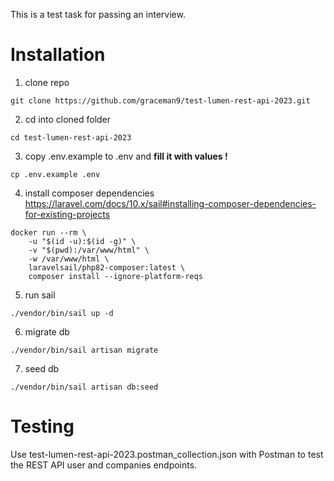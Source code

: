 This is a test task for passing an interview.

# Installation

1) clone repo
```
git clone https://github.com/graceman9/test-lumen-rest-api-2023.git
```

2) cd into cloned folder
```
cd test-lumen-rest-api-2023
```

3) copy .env.example to .env and **fill it with values !**
```
cp .env.example .env
```

4) install composer dependencies https://laravel.com/docs/10.x/sail#installing-composer-dependencies-for-existing-projects
```
docker run --rm \
    -u "$(id -u):$(id -g)" \
    -v "$(pwd):/var/www/html" \
    -w /var/www/html \
    laravelsail/php82-composer:latest \
    composer install --ignore-platform-reqs
```

5) run sail
```
./vendor/bin/sail up -d 
```

6) migrate db
```
./vendor/bin/sail artisan migrate
```

7) seed db
```
./vendor/bin/sail artisan db:seed
```

# Testing

Use test-lumen-rest-api-2023.postman_collection.json with Postman to test the REST API user and companies endpoints.

